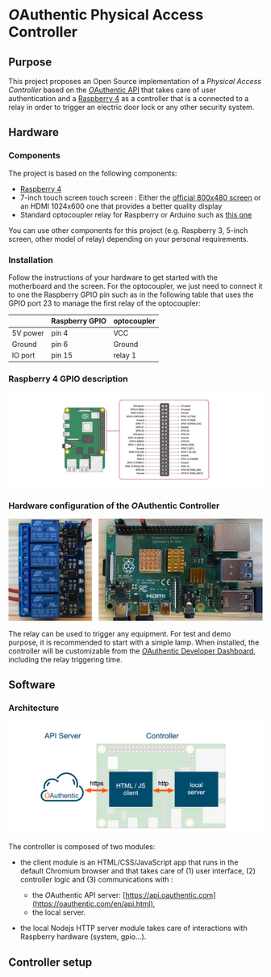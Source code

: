 # *O*Authentic Physical Access Controller

## Purpose 

This project proposes an Open Source implementation of a *Physical Access Controller* based on the [*O*Authentic API](https://oauthentic.com/en/api.html) that takes care of user authentication and a [Raspberry 4](https://www.raspberrypi.org/products/raspberry-pi-4-model-b/) as a controller that is a connected to a relay in order to trigger an electric door lock or any other security system.

## Hardware

### Components

The project is based on the following components:

- [Raspberry 4](https://www.raspberrypi.org/products/raspberry-pi-4-model-b/)
- 7-inch touch screen touch screen : Either the [official 800x480 screen](https://www.amazon.fr/Raspberry-Pi-2473872-Display-Schermo/dp/B014WKCFR4/) or an HDMI 1024x600 one that provides a better quality display
- Standard optocoupler relay for Raspberry or Arduino such as [this one](https://www.amazon.fr/Elegoo-Optocoupleur-%EF%BC%94-Channel-Arduino-Raspberry/dp/B06XKST8XC/)
  
You can use other components for this project (e.g. Raspberry 3, 5-inch screen, other model of relay) depending on your personal requirements. 
  

### Installation

Follow the instructions of your hardware to get started with the motherboard and the screen. For the optocoupler, we just need to connect it to one the Raspberry GPIO pin such as in the following table that uses the GPIO port 23 to manage the first relay of the optocoupler:

| | Raspberry GPIO | optocoupler |
| -- | -- | -- |
| 5V power | pin 4 | VCC |
| Ground | pin 6 | Ground |
| IO port  | pin 15 | relay 1 |

### Raspberry 4 GPIO description 

![GPIO](img/GPIO.jpg)

### Hardware configuration of the *O*Authentic Controller
 
![Hardware configuration](img/rasprelay.jpg)

The relay can be used to trigger any equipment. For test and demo purpose, it is recommended to start with a simple lamp. When installed, the controller will be customizable from the [*O*Authentic Developer Dashboard](https://oauthentic.com/app/), including the relay triggering time.

## Software

### Architecture

![Software Architecture](img/controller-archi.png)

The controller is composed of two modules:

- the client module is an HTML/CSS/JavaScript app that runs in the default Chromium browser and that takes care of (1) user interface, (2) controller logic and (3) communications with :
	- the *O*Authentic API server: [https://api.oauthentic.com](https://oauthentic.com/en/api.html),
	- the local server.

- the local Nodejs HTTP server module takes care of interactions with Raspberry hardware (system, gpio...). 



## Controller setup